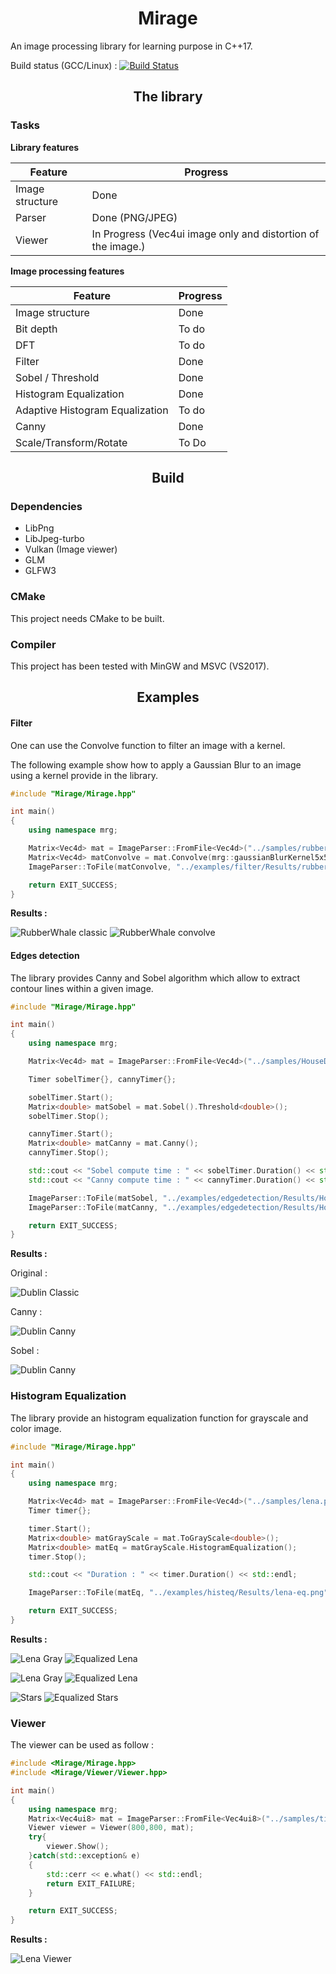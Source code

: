 <h1 align="center">Mirage</h1> 

An image processing library for learning purpose in C++17.

Build status (GCC/Linux) : [![Build Status](https://travis-ci.org/PlathC/Mirage.svg?branch=master)](https://travis-ci.org/PlathC/Mirage)

<h2 align="center">The library</h2>

### __Tasks__

__Library features__

| Feature           | Progress |
|-------------------|----------|
| Image structure   | Done |
| Parser            | Done (PNG/JPEG) |
| Viewer            | In Progress (Vec4ui image only and distortion of the image.) |

__Image processing features__ 

| Feature                          | Progress |
|----------------------------------|----------|
| Image structure                  | Done |
| Bit depth                        | To do |
| DFT                              | To do |
| Filter                           | Done |
| Sobel / Threshold                | Done |
| Histogram Equalization           | Done |
| Adaptive Histogram Equalization  | To do |
| Canny                            | Done |
| Scale/Transform/Rotate           | To Do |

<h2 align="center">Build</h2>

### Dependencies 
    
- LibPng
- LibJpeg-turbo
- Vulkan (Image viewer)
- GLM
- GLFW3
 
### CMake

This project needs CMake to be built. 

### Compiler

This project has been tested with MinGW and MSVC (VS2017).

<h2 align="center">Examples</h2>

#### __Filter__ 

One can use the Convolve function to filter an image with a kernel.

The following example show how to apply a Gaussian Blur to an image using 
a kernel provide in the library.

```cpp
#include "Mirage/Mirage.hpp"

int main()
{
    using namespace mrg;

    Matrix<Vec4d> mat = ImageParser::FromFile<Vec4d>("../samples/rubberwhale.png", 4);
    Matrix<Vec4d> matConvolve = mat.Convolve(mrg::gaussianBlurKernel5x5);
    ImageParser::ToFile(matConvolve, "../examples/filter/Results/rubberwhale-convolve.png");

    return EXIT_SUCCESS;
}
```

__Results :__

![RubberWhale classic](readmefiles/rubberwhale.png) ![RubberWhale convolve](readmefiles/rubberwhale-convolve.png) 

#### __Edges detection__

The library provides Canny and Sobel algorithm which allow to extract 
contour lines within a given image.

```cpp
#include "Mirage/Mirage.hpp"

int main()
{
    using namespace mrg;

    Matrix<Vec4d> mat = ImageParser::FromFile<Vec4d>("../samples/HouseDublin.jpg", 4);

    Timer sobelTimer{}, cannyTimer{};

    sobelTimer.Start();
    Matrix<double> matSobel = mat.Sobel().Threshold<double>();
    sobelTimer.Stop();

    cannyTimer.Start();
    Matrix<double> matCanny = mat.Canny();
    cannyTimer.Stop();

    std::cout << "Sobel compute time : " << sobelTimer.Duration() << std::endl;
    std::cout << "Canny compute time : " << cannyTimer.Duration() << std::endl;

    ImageParser::ToFile(matSobel, "../examples/edgedetection/Results/HouseDublin-Sobel.png");
    ImageParser::ToFile(matCanny, "../examples/edgedetection/Results/HouseDublin-Canny.png");

    return EXIT_SUCCESS;
}
```

__Results :__ 

Original : 

![Dublin Classic](readmefiles/HouseDublin.jpg) 

Canny :

![Dublin Canny](readmefiles/HouseDublin-Canny.jpg)

Sobel :

![Dublin Canny](readmefiles/HouseDublin-Sobel.jpg) 

### Histogram Equalization

The library provide an histogram equalization function for grayscale and 
color image.

```cpp
#include "Mirage/Mirage.hpp"

int main()
{
    using namespace mrg;

    Matrix<Vec4d> mat = ImageParser::FromFile<Vec4d>("../samples/lena.png", 4);
    Timer timer{};

    timer.Start();
    Matrix<double> matGrayScale = mat.ToGrayScale<double>();
    Matrix<double> matEq = matGrayScale.HistogramEqualization();
    timer.Stop();

    std::cout << "Duration : " << timer.Duration() << std::endl;

    ImageParser::ToFile(matEq, "../examples/histeq/Results/lena-eq.png");

    return EXIT_SUCCESS;
}
```


__Results :__ 

![Lena Gray](readmefiles/lena-gray.jpg) ![Equalized Lena](readmefiles/lena-eq.jpg) 

![Lena Gray](samples/lena.png) ![Equalized Lena](readmefiles/lenaC-eq.png) 

![Stars](readmefiles/Stars.jpg) ![Equalized Stars](readmefiles/Stars-eq.jpg) 

### __Viewer__

The viewer can be used as follow :

```cpp
#include <Mirage/Mirage.hpp>
#include <Mirage/Viewer/Viewer.hpp>

int main()
{
    using namespace mrg;
    Matrix<Vec4ui8> mat = ImageParser::FromFile<Vec4ui8>("../samples/tiled4x3.png", 4);
    Viewer viewer = Viewer(800,800, mat);
    try{
        viewer.Show();
    }catch(std::exception& e)
    {
        std::cerr << e.what() << std::endl;
        return EXIT_FAILURE;
    }

    return EXIT_SUCCESS;
}
```

__Results :__

![Lena Viewer](readmefiles/viewer.jpg)